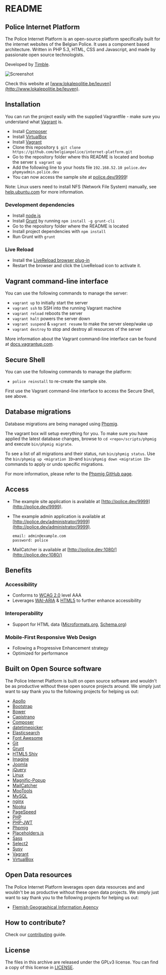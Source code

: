 # README

## Police Internet Platform

The Police Internet Platform is an open-source platform specifically built for the internet websites of the Belgian Police.
It uses a component based architecture. Written in PHP 5.3, HTML, CSS and Javascript, and made by passionate open source technologists.

Developed by <a href="http://www.timble.net">Timble</a>.

![Screenshot](https://dl.dropboxusercontent.com/u/77404/timble/police/github/devices.jpg)

Check this website at [www.lokalepolitie.be/leuven](http://www.lokalepolitie.be/leuven).

## Installation

You can run the project easily with the supplied Vagrantfile - make sure you understand what [Vagrant](http://vagrantup.com/) is.

* Install [Composer](http://getcomposer.org/doc/00-intro.md)
* Install [VirtualBox](http://www.virtualbox.org/)
* Install [Vagrant](http://www.vagrantup.com/downloads.html)
* Clone this repository
    ```$ git clone https://github.com/belgianpolice/internet-platform.git```
* Go to the repository folder where this README is located and bootup the server
    ```$ vagrant up```
* Add the following line to your hosts file
    ```192.168.52.10 police.dev phpmyadmin.police.dev```
* You can now access the sample site at [police.dev/9999](http://police.dev/9999)!

Note: Linux users need to install NFS (Network File System) manually, see [help.ubuntu.com](http://help.ubuntu.com/community/SettingUpNFSHowTo) for more information.

### Development dependencies

* Install [node.js](http://nodejs.org/)
* Install [Grunt](http://gruntjs.com/) by running ```npm install -g grunt-cli```
* Go to the repository folder where the README is located
* Install project dependencies with ```npm install```
* Run Grunt with ```grunt```

### Live Reload

* Install the [LiveReload browser plug-in](http://feedback.livereload.com/knowledgebase/articles/86242-how-do-i-install-and-use-the-browser-extensions)
* Restart the browser and click the LiveReload icon to activate it.


## Vagrant command-line interface

You can use the following commands to manage the server:

* ```vagrant up``` to initially start the server
* ```vagrant ssh``` to SSH into the running Vagrant machine
* ```vagrant reload``` reboots the server
* ```vagrant halt``` powers the server down
* ```vagrant suspend``` & ```vagrant resume``` to make the server sleep/wake up
* ```vagrant destroy``` to stop and destroy all resources of the server

More information about the Vagrant command-line interface can be found at [docs.vagrantup.com](http://docs.vagrantup.com/v2/cli/index.html).


## Secure Shell

You can use the following commands to manage the platform:

* ```police reinstall``` to re-create the sample site.

First use the Vagrant command-line interface to access the Secure Shell, see above.

## Database migrations

Database migrations are being managed using [Phpmig](https://github.com/davedevelopment/phpmig). 

The vagrant box will setup everything for you. To make sure you have applied the latest database changes, browse to ```cd <repo>/scripts/phpmig``` and execute ```bin/phpmig migrate```.

To see a list of all migrations and their status, run ```bin/phpmig status```. Use the ```bin/phpmig up <migration ID>```and ```bin/phpmig down <migration ID>``` commands to apply or undo specific migrations.

For more information, please refer to the [Phpmig GitHub page](https://github.com/davedevelopment/phpmig).


## Access

* The example site application is available at [http://police.dev/9999](http://police.dev/9999).
* The example admin application is available at [http://police.dev/administrator/9999](http://police.dev/administrator/9999).

    ```
    email: admin@example.com
    password: police
    ```
* MailCatcher is available at [http://police.dev:1080/](http://police.dev:1080/)

## Benefits

### Accessibility

* Conforms to [WCAG 2.0](http://www.w3.org/TR/WCAG20/) level AAA
* Leverages [WAI-ARIA](http://www.w3.org/TR/wai-aria/) & [HTML5](http://www.w3.org/TR/html5/) to further enhance accessibility

### Interoperability

* Support for HTML data ([Microformats.org](http://www.microformats.org/), [Schema.org](http://www.schema.org/))

### Mobile-First Responsive Web Design

* Following a Progressive Enhancement strategy
* Optimized for performance


## Built on Open Source software

The Police Internet Platform is built on open source software and wouldn't be as productive without these open source projects around.
We simply just want to say thank you to the following projects for helping us out:

* [Apollo](https://github.com/toddmotto/apollo)
* [Bootstrap](http://getbootstrap.com)
* [Bower](http://bower.io/)
* [Capistrano](http://www.capistranorb.com)
* [Composer](http://getcomposer.org)
* [datetimepicker](https://github.com/xdan/datetimepicker)
* [Elasticsearch](http://www.elasticsearch.org/)
* [Font Awesome](http://fortawesome.github.io/Font-Awesome/)
* [Git](http://git-scm.com)
* [Grunt](http://gruntjs.com/)
* [HTML5 Shiv](https://github.com/aFarkas/html5shiv)
* [Imagine](https://github.com/avalanche123/Imagine)
* [Joomla](http://www.joomla.org)
* [jQuery](http://jquery.com)
* [Linux](http://linux.org)
* [Magnific-Popup](https://github.com/dimsemenov/Magnific-Popup)
* [MailCatcher](https://github.com/sj26/mailcatcher)
* [MooTools](http://mootools.net)
* [MySQL](http://www.mysql.com)
* [nginx](http://nginx.org)
* [Nooku](http://www.nooku.org)
* [PageSpeed](http://developers.google.com/speed/pagespeed)
* [PHP](http://php.net)
* [PHP-JWT](http://github.com/firebase/php-jwt)
* [Phpmig](https://github.com/davedevelopment/phpmig)
* [Placeholders.js](https://github.com/jamesallardice/Placeholders.js/)
* [Sass](http://sass-lang.com)
* [Select2](http://ivaynberg.github.io/select2)
* [Susy](http://susy.oddbird.net/)
* [Vagrant](http://www.vagrantup.com)
* [VirtualBox](http://www.virtualbox.org)


## Open Data resources

The Police Internet Platform leverages open data resources and and wouldn't be as productive without these open data projects.
We simply just want to say thank you to the following projects for helping us out:

* [Flemish Geographical Information Agency](https://www.agiv.be/)


## How to contribute?

Check our [contributing](CONTRIBUTING.md) guide.


## License

The files in this archive are released under the GPLv3 license. You can find a copy of this license in [LICENSE](LICENSE.md).
